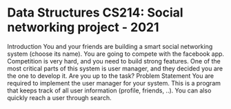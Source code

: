 # Data Structures CS214: Social networking project - 2021
 Introduction You and your friends are building a smart social networking system (choose its name). You are going to compete with the facebook app. Competition is very hard, and you need to build strong features. One of the most critical parts of this system is user manager, and they decided you are the one to develop it. Are you up to the task? Problem Statement You are required to implement the user manager for your system. This is a program that keeps track of all user information (profile, friends, ..). You can also quickly reach a user through search.
